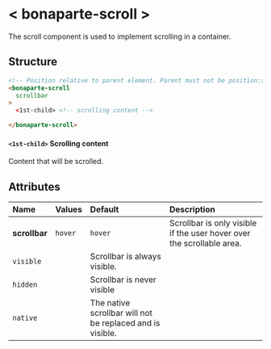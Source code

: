 # < bonaparte-scroll >
The scroll component is used to implement scrolling in a container.

## Structure
```html
<!-- Position relative to parent element. Parent must not be position:static. -->
<bonaparte-scroll
  scrollbar
>
  <1st-child> <!-- scrolling content -->

</bonaparte-scroll>
```


#### `<1st-child>` Scrolling content
Content that will be scrolled.


## Attributes



Name | Values | Default | Description 
:--------- | :--- | :------ | :---------
__scrollbar__  |  `hover`  | `hover` | Scrollbar is only visible if the user hover over the scrollable area. 
 | `visible`  | | Scrollbar is always visible.
 | `hidden` | | Scrollbar is never visible
 | `native` | | The native scrollbar will not be replaced and is visible.
